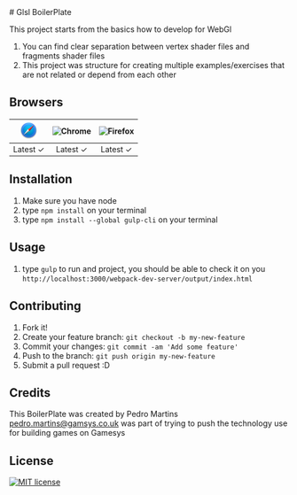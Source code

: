 <snippet>
  <content>
# Glsl BoilerPlate

This project starts from the basics how to develop for WebGl

1. You can find clear separation between vertex shader files and fragments shader files
2. This project was structure for creating multiple examples/exercises that are not related or depend from each other

## Browsers
| <img src="https://raw.githubusercontent.com/alrra/browser-logos/master/safari/safari_32x32.png" alt="Safari"> | <img src="https://raw.githubusercontent.com/alrra/browser-logos/master/chrome/chrome_32x32.png" alt="Chrome"> | <img src="https://raw.githubusercontent.com/alrra/browser-logos/master/firefox/firefox_32x32.png" alt="Firefox"> |
|:--:|:--:|:--:|
| Latest ✓ | Latest ✓ | Latest ✓ |

## Installation

1. Make sure you have node
2. type `npm install` on your terminal
3. type `npm install --global gulp-cli` on your terminal

## Usage

1. type `gulp` to run and project, you should be able to check it on
you `http://localhost:3000/webpack-dev-server/output/index.html`

## Contributing

1. Fork it!
2. Create your feature branch: `git checkout -b my-new-feature`
3. Commit your changes: `git commit -am 'Add some feature'`
4. Push to the branch: `git push origin my-new-feature`
5. Submit a pull request :D

## Credits

This BoilerPlate was created by Pedro Martins <pedro.martins@gamsys.co.uk> was
part of trying to push the technology use for building games on Gamesys

## License

<a rel="license" href="http://opensource.org/licenses/MIT">
<img alt="MIT license" height="40" src="http://upload.wikimedia.org/wikipedia/commons/c/c3/License_icon-mit.svg" /></a>

  </content>
</snippet>
